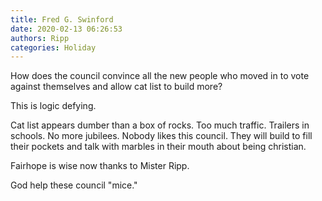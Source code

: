 ```yaml
---
title: Fred G. Swinford
date: 2020-02-13 06:26:53
authors: Ripp
categories: Holiday
---
```


 How does the council convince all the new people who moved in to vote against themselves and allow cat list to build more?

This is logic defying. 

Cat list appears dumber than a box of rocks.  Too much traffic. Trailers in schools. No more jubilees. Nobody likes this council. They will build to fill their pockets and talk with marbles in their mouth about being christian. 

Fairhope is wise now thanks to Mister Ripp.

God help these council "mice."